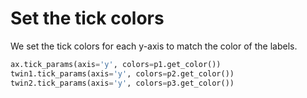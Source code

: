 # Set the tick colors

We set the tick colors for each y-axis to match the color of the labels.

```python
ax.tick_params(axis='y', colors=p1.get_color())
twin1.tick_params(axis='y', colors=p2.get_color())
twin2.tick_params(axis='y', colors=p3.get_color())
```
